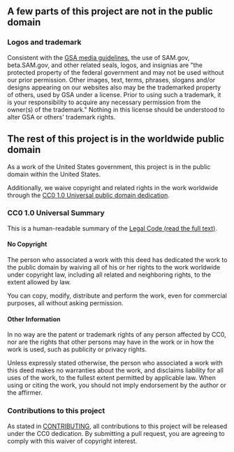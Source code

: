 ## A few parts of this project are not in the public domain

### Logos and trademark

Consistent with the [GSA media guidelines](https://www.gsa.gov/gsagov/media-usage-guidelines), the use of SAM.gov, beta.SAM.gov, and other related seals, logos, and insignias are "the protected property of the federal government and may not be used without our prior permission. Other images, text, terms, phrases, slogans and/or designs appearing on our websites also may be the trademarked property of others, used by GSA under a license. Prior to using such a trademark, it is your responsibility to acquire any necessary permission from the owner(s) of the trademark." Nothing in this license should be understood to alter GSA or others' trademark rights.

## The rest of this project is in the worldwide public domain

As a work of the United States government, this project is in the public domain within the United States.

Additionally, we waive copyright and related rights in the work worldwide through the [CC0 1.0 Universal public domain dedication](https://creativecommons.org/publicdomain/zero/1.0/).

### CC0 1.0 Universal Summary

This is a human-readable summary of the [Legal Code (read the full text)](https://creativecommons.org/publicdomain/zero/1.0/legalcode).

#### No Copyright

The person who associated a work with this deed has dedicated the work to the public domain by waiving all of his or her rights to the work worldwide under copyright law, including all related and neighboring rights, to the extent allowed by law.

You can copy, modify, distribute and perform the work, even for commercial purposes, all without asking permission.

#### Other Information

In no way are the patent or trademark rights of any person affected by CC0, nor are the rights that other persons may have in the work or in how the work is used, such as publicity or privacy rights.

Unless expressly stated otherwise, the person who associated a work with this deed makes no warranties about the work, and disclaims liability for all uses of the work, to the fullest extent permitted by applicable law. When using or citing the work, you should not imply endorsement by the author or the affirmer.

### Contributions to this project

As stated in [CONTRIBUTING](CONTRIBUTING.md), all contributions to this project will be released under the CC0 dedication. By submitting a pull request, you are agreeing to comply with this waiver of copyright interest.
